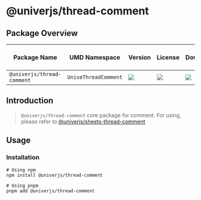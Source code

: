 # @univerjs/thread-comment

## Package Overview

| Package Name | UMD Namespace | Version | License | Downloads | Contains CSS | Contains i18n locales |
| --- | --- | --- | --- | --- | :---: | :---: |
| `@univerjs/thread-comment` | `UniveThreadComment` | [![][npm-version-shield]][npm-version-link] | ![][npm-license-shield] | ![][npm-downloads-shield] | ❌ | ❌ |

## Introduction

> `@univerjs/thread-comment` core package for comment. For using, please refer to [@univerjs/sheets-thread-comment](../sheets-thread-comment/README.md)

## Usage

### Installation

```shell
# Using npm
npm install @univerjs/thread-comment

# Using pnpm
pnpm add @univerjs/thread-comment
```

<!-- Links -->
[npm-version-shield]: https://img.shields.io/npm/v/@univerjs/thread-comment?style=flat-square
[npm-version-link]: https://npmjs.com/package/@univerjs/thread-comment
[npm-license-shield]: https://img.shields.io/npm/l/@univerjs/thread-comment?style=flat-square
[npm-downloads-shield]: https://img.shields.io/npm/dm/@univerjs/thread-comment?style=flat-square
